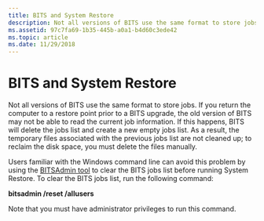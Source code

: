 ```yaml
---
title: BITS and System Restore
description: Not all versions of BITS use the same format to store jobs.
ms.assetid: 97c7fa69-1b35-445b-a0a1-b4d60c3ede42
ms.topic: article
ms.date: 11/29/2018
---
```


# BITS and System Restore

Not all versions of BITS use the same format to store jobs. If you return the computer to a restore point prior to a BITS upgrade, the old version of BITS may not be able to read the current job information. If this happens, BITS will delete the jobs list and create a new empty jobs list. As a result, the temporary files associated with the previous jobs list are not cleaned up; to reclaim the disk space, you must delete the files manually.

Users familiar with the Windows command line can avoid this problem by using the [BITSAdmin tool](bitsadmin-tool.md) to clear the BITS jobs list before running System Restore. To clear the BITS jobs list, run the following command:

**bitsadmin /reset /allusers**

Note that you must have administrator privileges to run this command.

 

 




